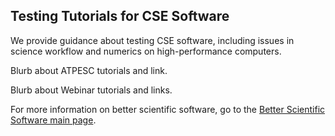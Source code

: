 
## Testing Tutorials for CSE Software

We provide guidance about testing CSE software, including issues in science workflow and numerics on high-performance computers.

Blurb about ATPESC tutorials and link.

Blurb about Webinar tutorials and links.


For more information on better scientific software, go to the [Better Scientific Software main page](http://betterscientificsoftware.info).

<!--- 
Categories: reliability
Topics: testing
Tags: reliability, reproducibility, robustness, ATPESC, HPC
Level: 2
Prerequisites: WhatIsCseSwTesting.md, HowToImproveTestingForCseSw.md
Aggregate: Subresource
--->
